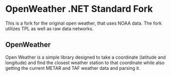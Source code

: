 # OpenWeather .NET Standard Fork
This is a fork for the original open weather, that uses NOAA data.
The fork utilizes TPL as well as raw data networks.

## OpenWeather
Open Weather is a simple library designed to take a coordinate (latitude and longitude) and find the closest weather station to that coordinate while also getting the current METAR and TAF weather data and parsing it.
